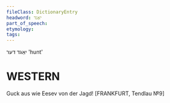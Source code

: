 ```yaml
---
fileClass: DictionaryEntry
headword: יאַגד
part_of_speech: 
etymology: 
tags: 
---
```

יאַגד
דער
'hunt'

WESTERN
========

Guck aus wie Eesev von der Jagd! 
[FRANKFURT, Tendlau №9]